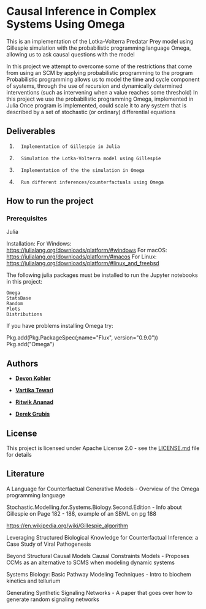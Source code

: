 # Causal Inference in Complex Systems Using Omega

This is an implementation of the Lotka-Volterra Predatar Prey model using Gillespie simulation with the probabilistic programming language Omega, allowing us to ask causal questions with the model

In this project we attempt to overcome some of the restrictions that come from using an SCM by applying probabilistic programming to the program
Probabilistic programming allows us to model the time and cycle component of systems, through the use of recursion and dynamically determined interventions (such as intervening when a value reaches some threshold)
In this project we use the probabilistic programming Omega, implemented in Julia
Once program is implemented, could scale it to any system that is described by a set of stochastic (or ordinary) differential equations

## Deliverables

1.       Implementation of Gillespie in Julia
    
2.       Simulation the Lotka-Volterra model using Gillespie

3.       Implementation of the the simulation in Omega

4.       Run different inferences/counterfactuals using Omega
     

## How to run the project


### Prerequisites 

Julia 

Installation:
For Windows:
https://julialang.org/downloads/platform/#windows
For macOS: 
https://julialang.org/downloads/platform/#macos
For Linux:
https://julialang.org/downloads/platform/#linux_and_freebsd


The following julia packages must be installed to run the Jupyter notebooks in this project:

```
Omega
StatsBase
Random
Plots
Distributions
```
If you have problems installing Omega try:

Pkg.add(Pkg.PackageSpec(;name="Flux", version="0.9.0"))
Pkg.add("Omega")



## Authors

* [**Devon Kohler**]()

* [**Vartika Tewari**]()

* [**Ritwik Ananad**]()

* [**Derek Grubis**]()



## License

This project is licensed under Apache License 2.0 - see the [LICENSE.md](https://github.com/devonjkohler/Causal_Inference_Project/blob/main/LICENSE.md) file for details



## Literature

A Language for Counterfactual Generative Models - Overview of the Omega programming language 

Stochastic.Modelling.for.Systems.Biology.Second.Edition - Info about Gillespie on Page 182 - 188, example of an SBML on pg 188 

https://en.wikipedia.org/wiki/Gillespie_algorithm 


Leveraging Structured Biological Knowledge for Counterfactual Inference: a Case Study of Viral Pathogenesis 

Beyond Structural Causal Models Causal Constraints Models - Proposes CCMs as an alternative to SCMS when modeling dynamic systems 

Systems Biology: Basic Pathway Modeling Techniques - Intro to biochem kinetics and tellurium 

Generating Synthetic Signaling Networks - A paper that goes over how to generate random signaling networks 
